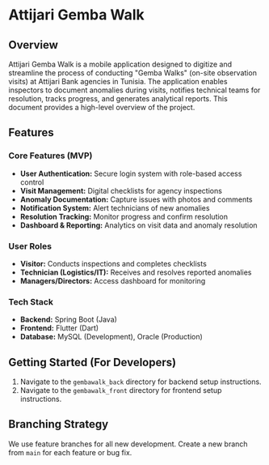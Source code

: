 # Attijari Gemba Walk

## Overview

Attijari Gemba Walk is a mobile application designed to digitize and streamline the process of conducting "Gemba Walks" (on-site observation visits) at Attijari Bank agencies in Tunisia. The application enables inspectors to document anomalies during visits, notifies technical teams for resolution, tracks progress, and generates analytical reports. This document provides a high-level overview of the project.

## Features

### Core Features (MVP)

* **User Authentication:** Secure login system with role-based access control
* **Visit Management:** Digital checklists for agency inspections
* **Anomaly Documentation:** Capture issues with photos and comments
* **Notification System:** Alert technicians of new anomalies
* **Resolution Tracking:** Monitor progress and confirm resolution
* **Dashboard & Reporting:** Analytics on visit data and anomaly resolution

### User Roles

* **Visitor:** Conducts inspections and completes checklists
* **Technician (Logistics/IT):** Receives and resolves reported anomalies
* **Managers/Directors:** Access dashboard for monitoring

### Tech Stack

* **Backend:** Spring Boot (Java)
* **Frontend:** Flutter (Dart)
* **Database:** MySQL (Development), Oracle (Production)

## Getting Started (For Developers)

1.  Navigate to the `gembawalk_back` directory for backend setup instructions.
2.  Navigate to the `gembawalk_front` directory for frontend setup instructions.

## Branching Strategy

We use feature branches for all new development. Create a new branch from `main` for each feature or bug fix.
